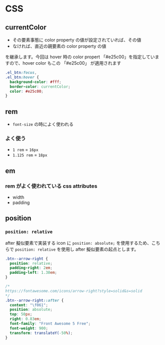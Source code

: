 # CSS

## currentColor

- その要素事態に color property の値が設定されていれば、その値
- なければ、直近の親要素の color property の値

を継承します。今回は hover 時の color propert 「#e25c00」を指定していますので、hover color もこの 「#e25c00」 が適用されます

```css
.el_btn:focus,
.el_btn:hover {
  background-color: #fff;
  border-color: currentColor;
  color: #e25c00;
}
```

## rem

- `font-size` の時によく使われる

### よく使う

- `1 rem` = `16px`
- `1.125 rem` = `18px`

## em

### rem がよく使われている css attributes

- width
- padding

## position

### `position: relative`

after 擬似要素で実装する icon に `position: absolute;` を使用するため、こちらで `position: relative` を使用し after 擬似要素の起点とします。

```css
.btn--arrow-right {
  position: relative;
  padding-right: 2em;
  padding-left: 1.38em;
}

/* 
https://fontawesome.com/icons/arrow-right?style=solid&s=solid 
*/
.btn--arrow-right::after {
  content: "\f061";
  position: absolute;
  top: 50px;
  right: 0.83em;
  font-family: "Front Awesome 5 Free";
  font-weight: 900;
  transform: translateY(-50%);
}
```
